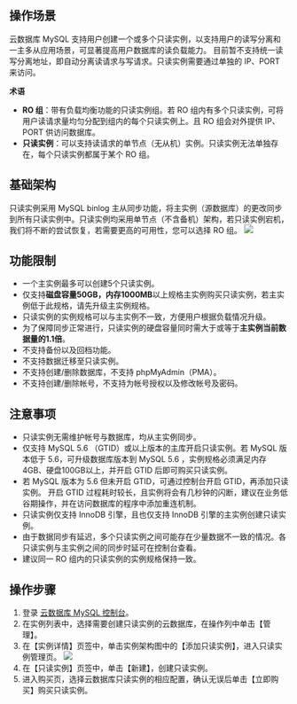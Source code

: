 ## 操作场景
云数据库 MySQL 支持用户创建一个或多个只读实例，以支持用户的读写分离和一主多从应用场景，可显著提高用户数据库的读负载能力。
目前暂不支持统一读写分离地址，即自动分离读请求与写请求。只读实例需要通过单独的 IP、PORT 来访问。

**术语**
- **RO 组**：带有负载均衡功能的只读实例组。若 RO 组内有多个只读实例，可将用户读请求量均匀分配到组内的每个只读实例上。且 RO 组会对外提供 IP、PORT 供访问数据库。
- **只读实例**：可以支持读请求的单节点（无从机）实例。只读实例无法单独存在，每个只读实例都属于某个 RO 组。

## 基础架构
只读实例采用 MySQL binlog 主从同步功能，将主实例（源数据库）的更改同步到所有只读实例中。只读实例均采用单节点（不含备机）架构，若只读实例宕机，我们将不断的尝试恢复，若需要更高的可用性，您可以选择 RO 组。
![](//mc.qcloudimg.com/static/img/3f2a163d690deda5978474f8db4b8738/image.png)

## 功能限制
- 一个主实例最多可以创建5个只读实例。
- 仅支持**磁盘容量50GB，内存1000MB**以上规格主实例购买只读实例，若主实例低于此规格，请先升级主实例规格。
- 只读实例的实例规格可以与主实例不一致，方便用户根据负载情况升级。
- 为了保障同步正常进行，只读实例的硬盘容量同时需大于或等于**主实例当前数据量的1.1倍**。
- 不支持备份以及回档功能。
- 不支持数据迁移至只读实例。
- 不支持创建/删除数据库，不支持  phpMyAdmin（PMA）。
- 不支持创建/删除帐号，不支持为帐号授权以及修改帐号及密码。

## 注意事项
- 只读实例无需维护帐号与数据库，均从主实例同步。
- 仅支持 MySQL 5.6 （GTID）或以上版本的主库开启只读实例。若 MySQL 版本低于 5.6，可升级数据库版本到 MySQL 5.6 ，实例规格必须满足内存4GB、硬盘100GB以上，并开启 GTID 后即可购买只读实例。
- 若 MySQL 版本为 5.6 但未开启 GTID，可通过控制台开启 GTID，再添加只读实例。
开启 GTID 过程耗时较长，且实例将会有几秒钟的闪断，建议在业务低谷期操作，并在访问数据库的程序中添加重连机制。
- 只读实例仅支持 InnoDB 引擎，且也仅支持 InnoDB 引擎的主实例创建只读实例。
- 由于数据同步有延迟，多个只读实例之间可能存在少量数据不一致的情况。各只读实例与主实例之间的同步时延可在控制台查看。
- 建议同一 RO 组内的只读实例的实例规格保持一致。

## 操作步骤
1. 登录 [云数据库 MySQL 控制台](https://console.cloud.tencent.com/cdb/ )。
2. 在实例列表中，选择需要创建只读实例的云数据库，在操作列中单击【管理】。
3. 在【实例详情】页签中，单击实例架构图中的【添加只读实例】，进入只读实例管理页。
![](//mc.qcloudimg.com/static/img/d1a0c15a2bfbe828e1b2367a10d85922/image.png)
4. 在【只读实例】页签中，单击【新建】，创建只读实例。
5. 进入购买页，选择云数据库只读实例的相应配置，确认无误后单击【立即购买】购买只读实例。


